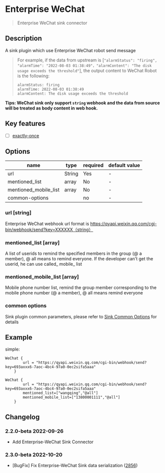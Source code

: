 # Enterprise WeChat

> Enterprise WeChat sink connector

## Description

A sink plugin which use Enterprise WeChat robot send message
> For example, if the data from upstream is [`"alarmStatus": "firing", "alarmTime": "2022-08-03 01:38:49"，"alarmContent": "The disk usage exceeds the threshold"`], the output content to WeChat Robot is the following:
> ```
> alarmStatus: firing 
> alarmTime: 2022-08-03 01:38:49
> alarmContent: The disk usage exceeds the threshold
> ```
**Tips: WeChat sink only support `string` webhook and the data from source will be treated as body content in web hook.**

## Key features

- [ ] [exactly-once](../../concept/connector-v2-features.md)

##  Options

| name                  | type   | required | default value |
| --------------------- |--------|----------| ------------- |
| url                   | String | Yes      | -             |
| mentioned_list        | array  | No       | -             |
| mentioned_mobile_list | array  | No       | -             |
| common-options        |        | no       | -             |

### url [string]

Enterprise WeChat webhook url format is https://qyapi.weixin.qq.com/cgi-bin/webhook/send?key=XXXXXX（string）

### mentioned_list [array]

A list of userids to remind the specified members in the group (@ a member), @ all means to remind everyone. If the developer can't get the userid, he can use called_ mobile_ list

### mentioned_mobile_list [array]

Mobile phone number list, remind the group member corresponding to the mobile phone number (@ a member), @ all means remind everyone

### common options

Sink plugin common parameters, please refer to [Sink Common Options](common-options.md) for details

## Example

simple:

```hocon
WeChat {
        url = "https://qyapi.weixin.qq.com/cgi-bin/webhook/send?key=693axxx6-7aoc-4bc4-97a0-0ec2sifa5aaa"
    }
```

```hocon
WeChat {
        url = "https://qyapi.weixin.qq.com/cgi-bin/webhook/send?key=693axxx6-7aoc-4bc4-97a0-0ec2sifa5aaa"
        mentioned_list=["wangqing","@all"]
        mentioned_mobile_list=["13800001111","@all"]
    }
```

## Changelog

### 2.2.0-beta 2022-09-26

- Add Enterprise-WeChat Sink Connector

### 2.3.0-beta 2022-10-20
- [BugFix] Fix Enterprise-WeChat Sink data serialization ([2856](https://github.com/apache/incubator-seatunnel/pull/2856))
